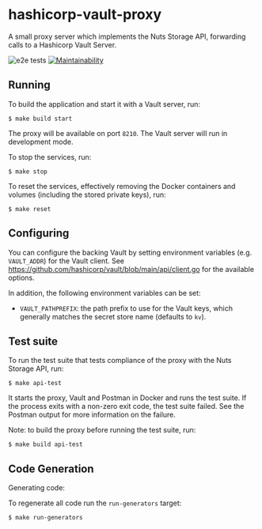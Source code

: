 

# hashicorp-vault-proxy
A small proxy server which implements the Nuts Storage API, forwarding calls to a Hashicorp Vault Server.

![e2e tests](https://github.com/nuts-foundation/hashicorp-vault-proxy/actions/workflows/api-spec-tests.yml/badge.svg?branch=main)
[![Maintainability](https://api.codeclimate.com/v1/badges/292d76eac27521e95357/maintainability)](https://codeclimate.com/github/nuts-foundation/hashicorp-vault-proxy/maintainability)

## Running

To build the application and start it with a Vault server, run:

    $ make build start

The proxy will be available on port `8210`. The Vault server will run in development mode.

To stop the services, run:

    $ make stop

To reset the services, effectively removing the Docker containers and volumes (including the stored private keys), run:

    $ make reset

## Configuring

You can configure the backing Vault by setting environment variables (e.g. `VAULT_ADDR`) for the Vault client.
See https://github.com/hashicorp/vault/blob/main/api/client.go for the available options.

In addition, the following environment variables can be set:

- `VAULT_PATHPREFIX`: the path prefix to use for the Vault keys, which generally matches the secret store name (defaults to `kv`).

## Test suite

To run the test suite that tests compliance of the proxy with the Nuts Storage API, run:

    $ make api-test

It starts the proxy, Vault and Postman in Docker and runs the test suite.
If the process exits with a non-zero exit code, the test suite failed.
See the Postman output for more information on the failure.

Note: to build the proxy before running the test suite, run:

    $ make build api-test

## Code Generation

Generating code:

To regenerate all code run the ``run-generators`` target:

    $ make run-generators

